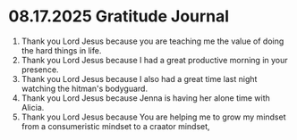 # 08.17.2025 Gratitude Journal

1. Thank you Lord Jesus because you are teaching me the value of doing the hard things in life.
2. Thank you Lord Jesus because I had a great productive morning in your presence.
3. Thank you Lord Jesus because I also had a great time last night watching the hitman's bodyguard.
4. Thank you Lord Jesus because Jenna is having her alone time with Alicia.
5. Thank you Lord Jesus because You are helping me to grow my mindset from a consumeristic mindset to a craator mindset,
